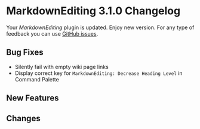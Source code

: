# MarkdownEditing 3.1.0 Changelog

Your _MarkdownEditing_ plugin is updated. Enjoy new version. For any type of
feedback you can use [GitHub issues][issues].

## Bug Fixes

* Silently fail with empty wiki page links
* Display correct key for `MarkdownEditing: Decrease Heading Level` in Command Palette

## New Features

## Changes

[issues]: https://github.com/SublimeText-Markdown/MarkdownEditing/issues
